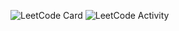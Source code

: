 ![LeetCode Card](https://leetcard.jacoblin.cool/antim_pal?theme=unicorn&font=Sora&ext=activity)
![LeetCode Activity](https://leetcard.jacoblin.cool/antim_pal?theme=unicorn&font=Sora&ext=activity&days=31)
